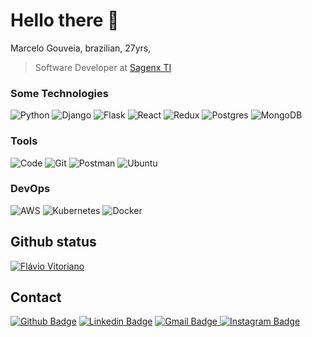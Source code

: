 


# Hello there 👋
Marcelo Gouveia, brazilian, 27yrs, 

> Software Developer at [Sagenx TI](#)

### Some Technologies
![Python](https://img.shields.io/badge/Python-3776AB?style=for-the-badge&logo=python&logoColor=white)
![Django](https://img.shields.io/badge/Django-092E20?style=for-the-badge&logo=django&logoColor=white)
![Flask](https://img.shields.io/badge/Flask-000000?style=for-the-badge&logo=flask&logoColor=white)
![React](https://img.shields.io/badge/React-20232A?style=for-the-badge&logo=react&logoColor=61DAFB)
![Redux](https://img.shields.io/badge/Redux-593D88?style=for-the-badge&logo=redux&logoColor=white)
![Postgres](https://img.shields.io/badge/PostgreSQL-316192?style=for-the-badge&logo=postgresql&logoColor=white)
![MongoDB](https://img.shields.io/badge/MongoDB-4EA94B?style=for-the-badge&logo=mongodb&logoColor=white)

### Tools
![Code](https://img.shields.io/badge/Visual_Studio_Code-0078D4?style=for-the-badge&logo=visual%20studio%20code&logoColor=white)
![Git](https://img.shields.io/badge/Git-F05032?style=for-the-badge&logo=git&logoColor=white)
![Postman](https://img.shields.io/badge/Postman-FF6C37?style=for-the-badge&logo=Postman&logoColor=white)
![Ubuntu](https://img.shields.io/badge/Ubuntu-E95420?style=for-the-badge&logo=ubuntu&logoColor=white)

### DevOps
![AWS](https://img.shields.io/badge/Amazon_AWS-232F3E?style=for-the-badge&logo=amazon-aws&logoColor=white)
<img alt="Kubernetes" src="https://img.shields.io/badge/kubernetes%20-%23326ce5.svg?&style=for-the-badge&logo=kubernetes&logoColor=white"/>
![Docker](https://img.shields.io/badge/Docker-2CA5E0?style=for-the-badge&logo=docker&logoColor=white)

## Github status
[![Flávio Vitoriano](https://github-readme-stats.vercel.app/api?username=marcelogouveia77&show_icons=true&count_private=true)](https://github.com/marcelogouveia77)

## Contact

[![Github Badge](https://img.shields.io/badge/GitHub-100000?style=for-the-badge&logo=github&logoColor=white)](https://github.com/marcelogouveia77)
[![Linkedin Badge](https://img.shields.io/badge/LinkedIn-0077B5?style=for-the-badge&logo=linkedin&logoColor=white)](https://www.linkedin.com/in/marcelo-gouveia-1353a213b/)
[
![Gmail Badge](https://camo.githubusercontent.com/571384769c09e0c66b45e39b5be70f68f552db3e2b2311bc2064f0d4a9f5983b/68747470733a2f2f696d672e736869656c64732e696f2f62616467652f476d61696c2d4431343833363f7374796c653d666f722d7468652d6261646765266c6f676f3d676d61696c266c6f676f436f6c6f723d7768697465)
](mailto:mgouveiadeassis@gmail.com)
[
![Instagram Badge](https://img.shields.io/badge/Instagram-E4405F?style=for-the-badge&logo=instagram&logoColor=white)
](https://www.instagram.com/marcelogouveia77/)
